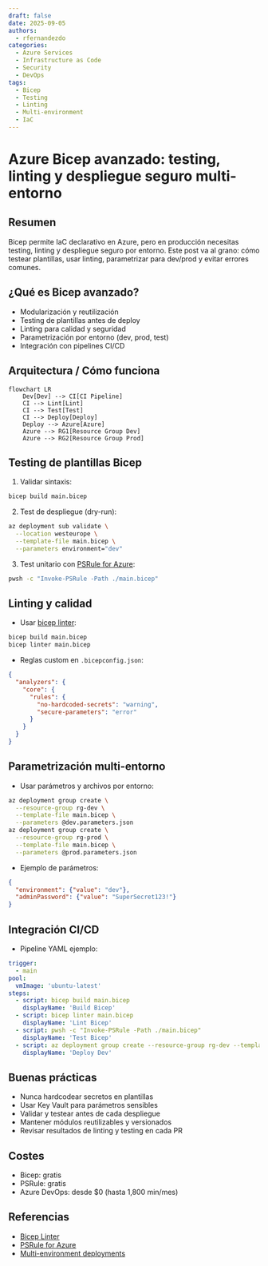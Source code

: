 ```yaml
---
draft: false
date: 2025-09-05
authors:
  - rfernandezdo
categories:
  - Azure Services
  - Infrastructure as Code
  - Security
  - DevOps
tags:
  - Bicep
  - Testing
  - Linting
  - Multi-environment
  - IaC
---
```


# Azure Bicep avanzado: testing, linting y despliegue seguro multi-entorno

## Resumen
Bicep permite IaC declarativo en Azure, pero en producción necesitas testing, linting y despliegue seguro por entorno. Este post va al grano: cómo testear plantillas, usar linting, parametrizar para dev/prod y evitar errores comunes.

## ¿Qué es Bicep avanzado?
- Modularización y reutilización
- Testing de plantillas antes de deploy
- Linting para calidad y seguridad
- Parametrización por entorno (dev, prod, test)
- Integración con pipelines CI/CD

## Arquitectura / Cómo funciona
```mermaid
flowchart LR
    Dev[Dev] --> CI[CI Pipeline]
    CI --> Lint[Lint]
    CI --> Test[Test]
    CI --> Deploy[Deploy]
    Deploy --> Azure[Azure]
    Azure --> RG1[Resource Group Dev]
    Azure --> RG2[Resource Group Prod]
```

## Testing de plantillas Bicep
1. Validar sintaxis:
```bash
bicep build main.bicep
```
2. Test de despliegue (dry-run):
```bash
az deployment sub validate \
  --location westeurope \
  --template-file main.bicep \
  --parameters environment="dev"
```
3. Test unitario con [PSRule for Azure](https://github.com/Azure/PSRule.Rules.Azure):
```bash
pwsh -c "Invoke-PSRule -Path ./main.bicep"
```

## Linting y calidad
- Usar [bicep linter](https://learn.microsoft.com/azure/azure-resource-manager/bicep/linter):
```bash
bicep build main.bicep
bicep linter main.bicep
```
- Reglas custom en `.bicepconfig.json`:
```json
{
  "analyzers": {
    "core": {
      "rules": {
        "no-hardcoded-secrets": "warning",
        "secure-parameters": "error"
      }
    }
  }
}
```

## Parametrización multi-entorno
- Usar parámetros y archivos por entorno:
```bash
az deployment group create \
  --resource-group rg-dev \
  --template-file main.bicep \
  --parameters @dev.parameters.json
az deployment group create \
  --resource-group rg-prod \
  --template-file main.bicep \
  --parameters @prod.parameters.json
```
- Ejemplo de parámetros:
```json
{
  "environment": {"value": "dev"},
  "adminPassword": {"value": "SuperSecret123!"}
}
```

## Integración CI/CD
- Pipeline YAML ejemplo:
```yaml
trigger:
  - main
pool:
  vmImage: 'ubuntu-latest'
steps:
  - script: bicep build main.bicep
    displayName: 'Build Bicep'
  - script: bicep linter main.bicep
    displayName: 'Lint Bicep'
  - script: pwsh -c "Invoke-PSRule -Path ./main.bicep"
    displayName: 'Test Bicep'
  - script: az deployment group create --resource-group rg-dev --template-file main.bicep --parameters @dev.parameters.json
    displayName: 'Deploy Dev'
```

## Buenas prácticas
- Nunca hardcodear secretos en plantillas
- Usar Key Vault para parámetros sensibles
- Validar y testear antes de cada despliegue
- Mantener módulos reutilizables y versionados
- Revisar resultados de linting y testing en cada PR

## Costes
- Bicep: gratis
- PSRule: gratis
- Azure DevOps: desde $0 (hasta 1,800 min/mes)

## Referencias
- [Bicep Linter](https://learn.microsoft.com/azure/azure-resource-manager/bicep/linter)
- [PSRule for Azure](https://learn.microsoft.com/azure/ps-rule-azure/)
- [Multi-environment deployments](https://learn.microsoft.com/azure/azure-resource-manager/bicep/deploy-multiple-environments)
